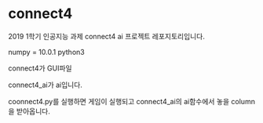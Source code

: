 # connect4

2019 1학기 인공지능 과제 connect4 ai 프로젝트 레포지토리입니다.

numpy = 10.0.1
python3

connect4가 GUI파일

connect4_ai가 ai입니다.

coonnect4.py를 실행하면 게임이 실행되고 connect4_ai의 ai함수에서 놓을 column을 받아옵니다.
